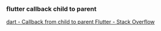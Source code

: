 ###  flutter callback child to parent


[dart - Callback from child to parent Flutter - Stack Overflow](https://stackoverflow.com/questions/56916157/callback-from-child-to-parent-flutter/56916195 "dart - Callback from child to parent Flutter - Stack Overflow")


 

```

```
